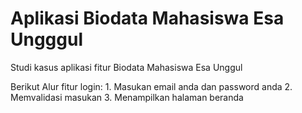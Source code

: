 <H1>Aplikasi Biodata Mahasiswa Esa Ungggul</H1>

Studi kasus aplikasi fitur Biodata Mahasiswa Esa Unggul
<P>
Berikut Alur fitur login:
1. Masukan email anda dan password anda
2. Memvalidasi masukan
3. Menampilkan halaman beranda
</P>
